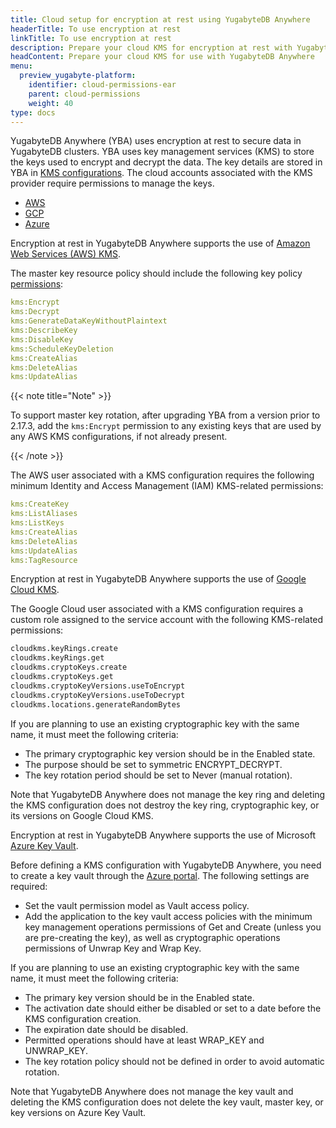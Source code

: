 ```yaml
---
title: Cloud setup for encryption at rest using YugabyteDB Anywhere
headerTitle: To use encryption at rest
linkTitle: To use encryption at rest
description: Prepare your cloud KMS for encryption at rest with YugabyteDB Anywhere.
headContent: Prepare your cloud KMS for use with YugabyteDB Anywhere
menu:
  preview_yugabyte-platform:
    identifier: cloud-permissions-ear
    parent: cloud-permissions
    weight: 40
type: docs
---
```


YugabyteDB Anywhere (YBA) uses encryption at rest to secure data in YugabyteDB clusters. YBA uses key management services (KMS) to store the keys used to encrypt and decrypt the data. The key details are stored in YBA in [KMS configurations](../../../security/create-kms-config/aws-kms/). The cloud accounts associated with the KMS provider require permissions to manage the keys.

<ul class="nav nav-tabs-alt nav-tabs-yb custom-tabs">
  <li>
    <a href="#aws" class="nav-link active" id="aws-tab" data-toggle="tab"
      role="tab" aria-controls="aws" aria-selected="false">
      <i class="fa-brands fa-aws"></i>
      AWS
    </a>
  </li>
  <li>
    <a href="#gcp" class="nav-link" id="gcp-tab" data-toggle="tab"
      role="tab" aria-controls="gcp" aria-selected="false">
      <i class="fa-brands fa-google"></i>
      GCP
    </a>
  </li>
  <li>
    <a href="#azure" class="nav-link" id="azure-tab" data-toggle="tab"
      role="tab" aria-controls="azure" aria-selected="false">
      <i class="fa-brands fa-microsoft"></i>
      Azure
    </a>
  </li>
</ul>

<div class="tab-content">

  <div id="aws" class="tab-pane fade show active" role="tabpanel" aria-labelledby="aws-tab">

Encryption at rest in YugabyteDB Anywhere supports the use of [Amazon Web Services (AWS) KMS](https://aws.amazon.com/kms/).

The master key resource policy should include the following key policy [permissions](https://docs.aws.amazon.com/kms/latest/developerguide/kms-api-permissions-reference.html):

```yaml
kms:Encrypt
kms:Decrypt
kms:GenerateDataKeyWithoutPlaintext
kms:DescribeKey
kms:DisableKey
kms:ScheduleKeyDeletion
kms:CreateAlias
kms:DeleteAlias
kms:UpdateAlias
```

{{< note title="Note" >}}

To support master key rotation, after upgrading YBA from a version prior to 2.17.3, add the `kms:Encrypt` permission to any existing keys that are used by any AWS KMS configurations, if not already present.

{{< /note >}}

The AWS user associated with a KMS configuration requires the following minimum Identity and Access Management (IAM) KMS-related permissions:

```yaml
kms:CreateKey
kms:ListAliases
kms:ListKeys
kms:CreateAlias
kms:DeleteAlias
kms:UpdateAlias
kms:TagResource
```

  </div>

  <div id="gcp" class="tab-pane fade" role="tabpanel" aria-labelledby="gcp-tab">

Encryption at rest in YugabyteDB Anywhere supports the use of [Google Cloud KMS](https://cloud.google.com/security-key-management).

The Google Cloud user associated with a KMS configuration requires a custom role assigned to the service account with the following KMS-related permissions:

```sh
cloudkms.keyRings.create
cloudkms.keyRings.get
cloudkms.cryptoKeys.create
cloudkms.cryptoKeys.get
cloudkms.cryptoKeyVersions.useToEncrypt
cloudkms.cryptoKeyVersions.useToDecrypt
cloudkms.locations.generateRandomBytes
```

If you are planning to use an existing cryptographic key with the same name, it must meet the following criteria:

- The primary cryptographic key version should be in the Enabled state.
- The purpose should be set to symmetric ENCRYPT_DECRYPT.
- The key rotation period should be set to Never (manual rotation).

Note that YugabyteDB Anywhere does not manage the key ring and deleting the KMS configuration does not destroy the key ring, cryptographic key, or its versions on Google Cloud KMS.

  </div>

  <div id="azure" class="tab-pane fade" role="tabpanel" aria-labelledby="azure-tab">

Encryption at rest in YugabyteDB Anywhere supports the use of Microsoft [Azure Key Vault](https://learn.microsoft.com/en-us/azure/key-vault/).

Before defining a KMS configuration with YugabyteDB Anywhere, you need to create a key vault through the [Azure portal](https://docs.microsoft.com/en-us/azure/key-vault/general/quick-create-portal). The following settings are required:

- Set the vault permission model as Vault access policy.
- Add the application to the key vault access policies with the minimum key management operations permissions of Get and Create (unless you are pre-creating the key), as well as cryptographic operations permissions of Unwrap Key and Wrap Key.

If you are planning to use an existing cryptographic key with the same name, it must meet the following criteria:

- The primary key version should be in the Enabled state.
- The activation date should either be disabled or set to a date before the KMS configuration creation.
- The expiration date should be disabled.
- Permitted operations should have at least WRAP_KEY and UNWRAP_KEY.
- The key rotation policy should not be defined in order to avoid automatic rotation.

Note that YugabyteDB Anywhere does not manage the key vault and deleting the KMS configuration does not delete the key vault, master key, or key versions on Azure Key Vault.

  </div>

</div>
